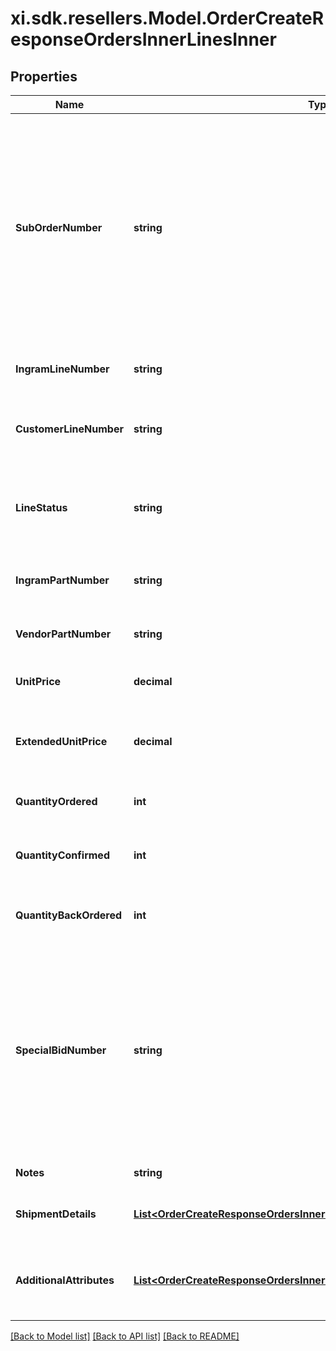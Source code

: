 # xi.sdk.resellers.Model.OrderCreateResponseOrdersInnerLinesInner

## Properties

Name | Type | Description | Notes
------------ | ------------- | ------------- | -------------
**SubOrderNumber** | **string** | The sub order number. The two-digit prefix is the warehouse code of the warehouse nearest the reseller. The middle number is the order number. The two-digit suffix is the sub order number. | [optional] 
**IngramLineNumber** | **string** | The Ingram Micro line number for the product. | [optional] 
**CustomerLineNumber** | **string** | The reseller&#39;s line number for reference in their system. | [optional] 
**LineStatus** | **string** | The status for the line item in the order. One of: Backordered, Open | [optional] 
**IngramPartNumber** | **string** | The Ingram Micro part number for the line item. | [optional] 
**VendorPartNumber** | **string** | The vendor part number for the line item. | [optional] 
**UnitPrice** | **decimal** | The unit price for the line item. | [optional] 
**ExtendedUnitPrice** | **decimal** | The extended list price (unit price X quantity) for the line item. | [optional] 
**QuantityOrdered** | **int** | The quantity of the line item ordered. | [optional] 
**QuantityConfirmed** | **int** | The quantity of the line item that has been confirmed. | [optional] 
**QuantityBackOrdered** | **int** | The quantity of the line item that is backordered. | [optional] 
**SpecialBidNumber** | **string** | The bid number for the line item provided to the reseller by the vendor for special pricing and discounts. Line-level bid numbers take precedence over header-level bid numbers. | [optional] 
**Notes** | **string** | Line-level notes. | [optional] 
**ShipmentDetails** | [**List&lt;OrderCreateResponseOrdersInnerLinesInnerShipmentDetailsInner&gt;**](OrderCreateResponseOrdersInnerLinesInnerShipmentDetailsInner.md) | The shipment details for the line item. | [optional] 
**AdditionalAttributes** | [**List&lt;OrderCreateResponseOrdersInnerLinesInnerAdditionalAttributesInner&gt;**](OrderCreateResponseOrdersInnerLinesInnerAdditionalAttributesInner.md) | SAP requested and country-specific line level details. | [optional] 

[[Back to Model list]](../README.md#documentation-for-models) [[Back to API list]](../README.md#documentation-for-api-endpoints) [[Back to README]](../README.md)

